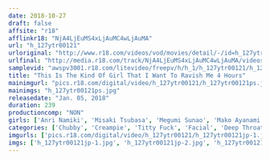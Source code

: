 ```yaml
---
date: 2018-10-27
draft: false
affsite: "r18"
afflinkr18: "NjA4LjEuMS4xLjAuMC4wLjAuMA"
url: "h_127ytr00121"
urloriginal: "http://www.r18.com/videos/vod/movies/detail/-/id=h_127ytr00121"
urlfinal: "http://media.r18.com/track/NjA4LjEuMS4xLjAuMC4wLjAuMA/videos/vod/movies/detail/-/id=h_127ytr00121"
samplevid: "awspv3001.r18.com/litevideo/freepv/h/h_1/h_127ytr00121/h_127ytr00121_dmb_w.mp4"
title: "This Is The Kind Of Girl That I Want To Ravish Me 4 Hours"
mainimgurl: "pics.r18.com/digital/video/h_127ytr00121/h_127ytr00121ps.jpg"
mainimgs: "h_127ytr00121ps.jpg"
releasedate: "Jan. 05, 2018"
duration: 239
productioncomp: "NON"
girls: ['Anri Namiki', 'Misaki Tsubasa', 'Megumi Sunao', 'Mako Ayanami', 'Yurika', 'Miyu Saito', 'Serina Fukami', 'Natsuko Mishima', 'Erika Mikami', 'Sayaka Kujo']
categories: ['Chubby', 'Creampie', 'Titty Fuck', 'Facial', 'Deep Throat', 'Over 4 Hours', 'Hi-Def']
imgurls: ['pics.r18.com/digital/video/h_127ytr00121/h_127ytr00121jp-1.jpg', 'pics.r18.com/digital/video/h_127ytr00121/h_127ytr00121jp-2.jpg', 'pics.r18.com/digital/video/h_127ytr00121/h_127ytr00121jp-3.jpg', 'pics.r18.com/digital/video/h_127ytr00121/h_127ytr00121jp-4.jpg', 'pics.r18.com/digital/video/h_127ytr00121/h_127ytr00121jp-5.jpg', 'pics.r18.com/digital/video/h_127ytr00121/h_127ytr00121jp-6.jpg', 'pics.r18.com/digital/video/h_127ytr00121/h_127ytr00121jp-7.jpg', 'pics.r18.com/digital/video/h_127ytr00121/h_127ytr00121jp-8.jpg', 'pics.r18.com/digital/video/h_127ytr00121/h_127ytr00121jp-9.jpg', 'pics.r18.com/digital/video/h_127ytr00121/h_127ytr00121jp-10.jpg', 'pics.r18.com/digital/video/h_127ytr00121/h_127ytr00121jp-11.jpg', 'pics.r18.com/digital/video/h_127ytr00121/h_127ytr00121jp-12.jpg', 'pics.r18.com/digital/video/h_127ytr00121/h_127ytr00121jp-13.jpg', 'pics.r18.com/digital/video/h_127ytr00121/h_127ytr00121jp-14.jpg', 'pics.r18.com/digital/video/h_127ytr00121/h_127ytr00121jp-15.jpg', 'pics.r18.com/digital/video/h_127ytr00121/h_127ytr00121jp-16.jpg', 'pics.r18.com/digital/video/h_127ytr00121/h_127ytr00121jp-17.jpg', 'pics.r18.com/digital/video/h_127ytr00121/h_127ytr00121jp-18.jpg', 'pics.r18.com/digital/video/h_127ytr00121/h_127ytr00121jp-19.jpg', 'pics.r18.com/digital/video/h_127ytr00121/h_127ytr00121jp-20.jpg']
imgs: ['h_127ytr00121jp-1.jpg', 'h_127ytr00121jp-2.jpg', 'h_127ytr00121jp-3.jpg', 'h_127ytr00121jp-4.jpg', 'h_127ytr00121jp-5.jpg', 'h_127ytr00121jp-6.jpg', 'h_127ytr00121jp-7.jpg', 'h_127ytr00121jp-8.jpg', 'h_127ytr00121jp-9.jpg', 'h_127ytr00121jp-10.jpg', 'h_127ytr00121jp-11.jpg', 'h_127ytr00121jp-12.jpg', 'h_127ytr00121jp-13.jpg', 'h_127ytr00121jp-14.jpg', 'h_127ytr00121jp-15.jpg', 'h_127ytr00121jp-16.jpg', 'h_127ytr00121jp-17.jpg', 'h_127ytr00121jp-18.jpg', 'h_127ytr00121jp-19.jpg', 'h_127ytr00121jp-20.jpg']
---
```

